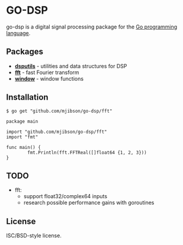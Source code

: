 # GO-DSP

go-dsp is a digital signal processing package for the [Go programming language](http://golang.org).

## Packages

* **[dsputils](http://gopkgdoc.appspot.com/pkg/github.com/mjibson/go-dsp/dsputils)** - utilities and data structures for DSP
* **[fft](http://gopkgdoc.appspot.com/pkg/github.com/mjibson/go-dsp/fft)** - fast Fourier transform
* **[window](http://gopkgdoc.appspot.com/pkg/github.com/mjibson/go-dsp/window)** - window functions

## Installation

```$ go get "github.com/mjibson/go-dsp/fft"```

```
package main

import "github.com/mjibson/go-dsp/fft"
import "fmt"

func main() {
        fmt.Println(fft.FFTReal([]float64 {1, 2, 3}))
}
```

## TODO

* fft:
  * support float32/complex64 inputs
  * research possible performance gains with goroutines

## License

ISC/BSD-style license.
